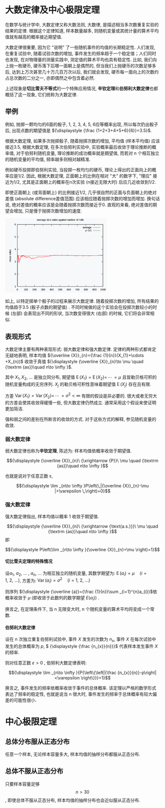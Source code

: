 # 大数定律及中心极限定理

在数学与统计学中, 大数定律又称大数法则, 大数律, 是描述相当多次数重复实验的结果的定律. 根据这个定律知道, 样本数量越多, 则随机变量或其统计量的算术平均值就有越高的概率接近期望值. 

大数定律很重要, 因为它 "说明" 了一些随机事件的均值的长期稳定性. 人们发现, 在重复试验中, 随着试验次数的增加, 事件发生的频率趋于一个稳定值；人们同时也发现, 在对物理量的测量实践中, 测定值的算术平均也具有稳定性. 比如, 我们向上抛一枚硬币, 硬币落下后哪一面朝上是偶然的, 但当我们上抛硬币的次数足够多后, 达到上万次甚至几十万几百万次以后, 我们就会发现, 硬币每一面向上的次数约占总次数的二分之一, 亦即偶然之中包含着必然. 

上述现象是**切比雪夫不等式**的一个特殊应用情况, **辛钦定理**和**伯努利大数定律**也都概括了这一现象, 它们统称为大数定律. 

## 举例

例如, 抛掷一颗均匀的6面的骰子, 1, 2, 3, 4, 5, 6应等概率出现, 所以每次扔出骰子后, 出现点数的期望值是 ${\displaystyle {\frac {1+2+3+4+5+6}{6}}=3.5}$.

根据大数定理, 如果多次抛掷骰子, 随着抛掷次数的增加, 平均值 (样本平均值) 应该接近3.5, 根据大数定理, 在多次伯努利实验中, 实验概率最后收敛于理论推断的概率值, 对于伯努利随机变量, 理论推断的成功概率就是期望值, 而若对 n 个相互独立的随机变量的平均值, 频率越多则相对越精准. 

例如硬币投掷即伯努利实验, 当投掷一枚均匀的硬币, 理论上得出的正面向上的概率应是1/2. 因此, 根据大数定理, 正面朝上的比例在相对 "大" 的数字下,  "理应" 接近为1/2, 尤其是正面朝上的概率在n次实验 (n接近无限大时) 后应几近收敛到1/2. 

即使正面朝上 (或背面朝上) 的比例接近1/2, 几乎很自然的正面与负面朝上的绝对差值 (absolute difference差值范围) 应该相应随着抛掷次数的增加而增加. 换句话说, 绝对差值的概率应该是会随着抛掷次数而接近于0. 直观的来看, 绝对差值的期望会增加, 只是慢于抛掷次数增加的速度. 

<img src="../pics/大数定律举例.png" alt="大数定律举例" style="zoom:33%;" />

如上, 以特定掷单个骰子的过程来展示大数定律. 随着投掷次数的增加, 所有结果的均值趋于3.5 (骰子点数的期望值) . 不同时候做的这个实验会在投掷次数较小的时候 (左部) 会表现出不同的形状, 当次数变得很大 (右部) 的时候, 它们将会非常相似. 

## 表现形式

大数定律主要有两种表现形式: 弱大数定律和强大数定律. 定律的两种形式都肯定无疑地表明, 样本均值 ${\overline {X}}_{n}={\frac {1}{n}}(X_{1}+\cdots +X_{n})$ 收敛于真值 ${\displaystyle {\overline {X}}_{n}\to \mu \quad {\textrm {as}}\quad n\to \infty }$.

其中 $X_1, X_2$, ... 是独立同分布, 期望值 ${\displaystyle \operatorname {E} (X_{1})=\operatorname {E} (X_{2})=\,\cdots \,=\mu }$ 且皆勒贝格可积的随机变量构成的无穷序列. $X_j$ 的勒贝格可积性意味着期望值 ${\displaystyle \operatorname {E} (X_{j})}$ 存在且有限. 

方差 ${\displaystyle \operatorname {Var} (X_{1})=\operatorname {Var} (X_{2})=\,\cdots \,=\sigma ^{2}<\infty }$ 有限的假设是非必要的. 很大或者无穷大的方差会使其收敛得缓慢一些, 但大数定律仍然成立. 通常采用这个假设来使证明更加简洁. 

强和弱之间的差别在所断言的收敛的方式. 对于这些方式的解释, 参见随机变量的收敛. 

### 弱大数定律

弱大数定律也称为**辛钦定理**, 陈述为: 样本均值依概率收敛于期望值. 

$${\displaystyle {\overline {X}}_{n}\ {\xrightarrow {P}}\ \mu \quad {\textrm {as}}\quad n\to \infty }$$

也就是说对于任意正数 ε,

$${\displaystyle \lim _{n\to \infty }P\left(\,|{\overline {X}}_{n}-\mu |>\varepsilon \,\right)=0}$$

### 强大数定律

强大数定律指出, 样本均值以概率 1 收敛于期望值. 

$${\displaystyle {\overline {X}}_{n}\ {\xrightarrow {\text{a.s.}}}\ \mu \quad {\textrm {as}}\quad n\to \infty }$$
即

$${\displaystyle P\left(\lim _{n\to \infty }{\overline {X}}_{n}=\mu \right)=1}$$

#### 切比雪夫定理的特殊情况

设${\displaystyle a_{1},\ a_{2},\ \dots \ ,\ a_{n},\ \dots }$ 为相互独立的随机变量, 其数学期望为: ${\displaystyle \operatorname {E} (a_{i})=\mu \quad (i=1,\ 2,\ \dots )}$, 方差为: ${\displaystyle \operatorname {Var} (a_{i})=\sigma ^{2}\quad (i=1,\ 2,\ \dots )}$

则序列 ${\displaystyle {\overline {a}}={\frac {1}{n}}\sum _{i=1}^{n}a_{i}}$依概率收敛于 $\mu$  (即收敛于此数列的数学期望 $E(a_{i})$) . 

换言之, 在定理条件下, 当 n 无限变大时, n 个随机变量的算术平均将变成一个常数. 

#### 伯努利大数定律

设在 n 次独立重复伯努利试验中, 事件 $X$ 发生的次数为 $n_{x}$, 事件 $X$ 在每次试验中发生的总体概率为 $p$, $ {\displaystyle {\frac {n_{x}}{n}}}$ 代表样本发生事件 $X$ 的频率. 

则对任意正数 $\varepsilon >0$ , 伯努利大数定律表明: 

$${\displaystyle \lim _{n\to \infty }{P{\left\{\left|{\frac {n_{x}}{n}}-p\right|<\varepsilon \right\}}}=1}$$

换言之, 事件发生的频率依概率收敛于事件的总体概率. 该定理以严格的数学形式表达了频率的稳定性, 也就是说当 n 很大时, 事件发生的频率于总体概率有较大偏差的可能性很小. 


# 中心极限定理


## 总体分布服从正态分布


任意一个样本, 无论样本容量多大, 样本均值的抽样分布都服从正态分布. 


## 总体不服从正态分布


只要样本容量足够 $$n>30$$, 即使总体不服从正态分布, 样本均值的抽样分布也会近似服从正态分布. 
